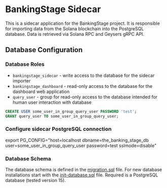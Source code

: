 # BankingStage Sidecar
This is a sidecar application for the BankingStage project. It is responsible for importing data from the Solana blockchain into the PostgreSQL database.
Data is retrieved via Solana RPC and Geysers gRPC API.

## Database Configuration
### Database Roles
* `bankingstage_sidecar` - write access to the database for the sidecar importer
* `bankingstage_dashboard` - read-only access to the database for the dashboard web application
* `query_user` - group for read-only access to the database intended for human user interaction with database

```sql
CREATE USER some_user_in_group_query_user PASSWORD 'test';
GRANT query_user TO some_user_in_group_query_user;
```

### Configure sidecar PostgreSQL connection
export PG_CONFIG="host=localhost dbname=the_banking_stage_db user=some_user_in_group_query_user password=test sslmode=disable"

### Database Schema
The database schema is defined in the [migration.sql](migration.sql) file.
For new database installations start with the [init-database.sql](init-database.sql) file.
Required is a PostgreSQL database (tested version 15).

